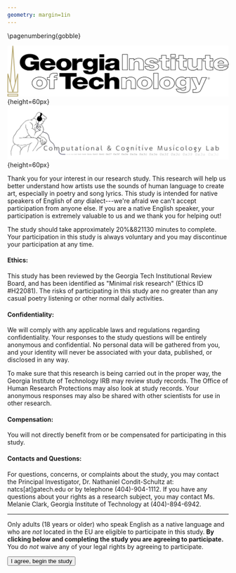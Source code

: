 ```yaml
---
geometry: margin=1in
---
```


\pagenumbering{gobble}

![](gatechlogo.png){height=60px}
![](LabLogo_BlackandWhite.png){height=60px}


Thank you for your interest in our research study.
This research will help us better understand how artists use the sounds of human language to create art, especially in poetry and song lyrics.
This study is intended for native speakers of English of *any* dialect---we're afraid we can't accept participation from anyone else.
If you are a native English speaker, your participation is extremely valuable to us and we thank you for helping out!


The study should take approximately 20%&821130 minutes to complete.
Your participation in this study is always voluntary and you may discontinue your participation at any time.

#### Ethics:

This study has been reviewed by the Georgia Tech Institutional Review Board, and has been identified as "Minimal risk research" (Ethics ID #H22081).
The risks of participating in this study are no greater than any casual poetry listening or other normal daily activities.


#### Confidentiality:

We will comply with any applicable laws and regulations regarding confidentiality.
Your responses to the study questions will be entirely anonymous and confidential.
No personal data will be gathered from you, and your identity will never be associated with your data, published, or disclosed in any way.

To make sure that this research is being carried out in the proper way, the Georgia Institute of Technology IRB may review study records. 
The Office of Human Research Protections may also look at study records.
Your anonymous responses may also be shared with other scientists for use in other research.

#### Compensation:

You will not directly benefit from or be compensated for participating in this study.

#### Contacts and Questions:

For questions, concerns, or complaints about the study, you may contact the Principal Investigator, Dr. Nathaniel Condit-Schultz at: natcs[at]gatech.edu or by telephone (404)-904-1112.
If you have any questions about your rights as a research subject, you may contact Ms. Melanie Clark, Georgia Institute of Technology at (404)-894-6942.

----

Only adults (18 years or older) who speak English as a native language and who are *not* located in the EU are eligible to participate in this study.
**By clicking below and completing the study you are agreeing to participate.**
You do *not* waive any of your legal rights by agreeing to participate. 

<input type="button" class= "buttonFeatures" name="consent" value="I agree, begin the study"
           onclick="consentAndContinue()">

